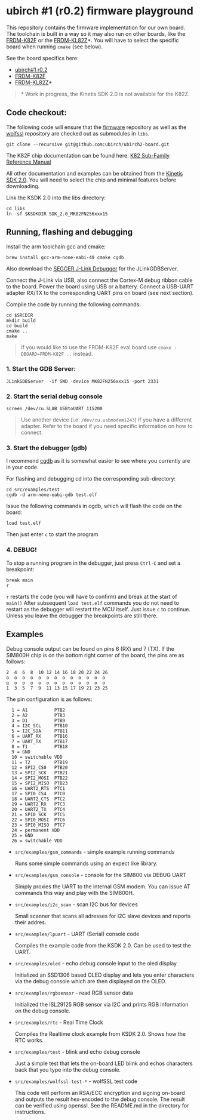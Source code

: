 # ubirch #1 (r0.2) firmware playground

This repository contains the firmware implementation for our own board. The toolchain
is built in a way so it may also run on other boards, like the [FRDM-K82F](http://www.nxp.com/products/software-and-tools/run-time-software/kinetis-software-and-tools/ides-for-kinetis-mcus/freescale-freedom-development-platform-for-kinetis-k82-k81-and-k80-mcus:FRDM-K82F)
or the [FRDM-KL82Z](http://www.nxp.com/products/software-and-tools/hardware-development-tools/freedom-development-boards/freedom-development-board-for-kinetis-ultra-low-power-kl82-mcus:FRDM-KL82Z?fsrch=1&sr=1&pageNum=1)*.
You will have to select the specific board when running ```cmake``` (see below).


See the board specifics here:

* [ubirch#1 r0.2](src/board/ubirch1r02)
* [FRDM-K82F](src/board/frdm_k82f)
* [FRDM-KL82Z](src/board/frdm_kl82z)\*

> \* Work in progress, the Kinetis SDK 2.0 is not available for the K82Z.

## Code checkout:

The following code will ensure that the [firmware](https://github.com/ubirch/firmware) repository as well as the [wolfssl](https://github.com/ubirch/wolfssl)
repository are checked out as submodules in ```libs```.

```
git clone --recursive git@github.com:ubirch/ubirch2-board.git
```

The K82F chip documentation can be found here:
[K82 Sub-Family Reference Manual](http://cache.nxp.com/files/32bit/doc/ref_manual/K82P121M150SF5RM.pdf)

All other documentation and examples can be obtained from the [Kinetis SDK 2.0](http://kex.freescale.com/en/).
You will need to select the chip and minimal features before downloading.

Link the KSDK 2.0 into the libs directory:

```
cd libs
ln -sf $KSDKDIR SDK_2.0_MK82FN256xxx15
```

## Running, flashing and debugging

Install the arm toolchain gcc and cmake:
```
brew install gcc-arm-none-eabi-49 cmake cgdb
```

Also download the [SEGGER J-Link Debugger](https://www.segger.com/jlink-software.html) for the JLinkGDBServer.

Connect the J-Link via USB, also connect the Cortex-M debug ribbon cable to the board.
Power the board using USB or a battery. Connect a USB-UART adapter RX/TX to the corresponding UART pins on board (see next section).

Compile the code by running the following commands:

```
cd $SRCDIR
mkdir build
cd build
cmake ..
make
```

> If you would like to use the FRDM-K82F eval board use ```cmake -DBOARD=FRDM-K82F ..``` instead.

### 1. Start the GDB Server:

```
JLinkGDBServer  -if SWD -device MK82FN256xxx15 -port 2331
```

### 2. Start the serial debug console

```
screen /dev/cu.SLAB_USBtoUART 115200
```

> Use another device (i.e. ```/dev/cu.usbmodem1243```) if you have a different adapter.
> Refer to the board if you need specific information on how to connect.

### 3. Start the debugger (gdb)

I recommend [cgdb](https://cgdb.github.io/) as it is somewhat easier to see where you currently are in your code.

For flashing and debugging cd into the corresponding sub-directory:
```
cd src/examples/test
cgdb -d arm-none-eabi-gdb test.elf
```

Issue the following commands in cgdb, which will flash the code on the board:

```
load test.elf
```

Then just enter ```c``` to start the program

### 4. DEBUG!

To stop a running program in the debugger, just press ```Ctrl-C``` and set a breakpoint:

```
break main
r
```

```r``` restarts the code (you will have to confirm) and break at the start of ```main()```
After subsequent ```load test.elf``` commands you do not need to restart as the debugger will
restart the MCU itself. Just issue ```c``` to continue. Unless you leave the debugger the breakpoints
are still there.



## Examples

Debug console output can be found on pins 6 (RX) and 7 (TX). If the SIM800H chip is on the bottom right
corner of the board, the pins are as follows:

```
2  4  6  8  10 12 14 16 18 20 22 24 26
o  o  o  o  o  o  o  o  o  o  o  o  o
⚀  o  o  o  o  o  o  o  o  o  o  o  o
1  3  5  7  9  11 13 15 17 19 21 23 25
```

The pin configuration is as follows:

```
  1 = A1          PTB2
  2 = A2          PTB3
  3 = D1          PTB9
  4 = I2C_SCL     PTB10
  5 = I2C_SDA     PTB11
  6 = UART_RX     PTB16
  7 = UART_TX     PTB17
  8 = T1          PTB18
  9 = GND
  10 = switchable VDD
  11 = T2         PTB19
  12 = SPI2_CS0   PTB20
  13 = SPI2_SCK   PTB21
  14 = SPI2_MOSI  PTB22
  15 = SPI2_MISO  PTB23
  16 = UART2_RTS  PTC1
  17 = SPI0_CS4   PTC0
  18 = UART2_CTS  PTC2
  19 = UART2_RX   PTC3
  20 = UART2_TX   PTC4
  21 = SPI0_SCK   PTC5
  22 = SPI0_MOSI  PTC6
  23 = SPI0_MISO  PTC7
  24 = permanent VDD
  25 = GND
  26 = switchable VDD
```

* ```src/examples/gsm_commands``` - simple example running commands

    Runs some simple commands using an expect like library.

* ```src/examples/gsm_console``` - console for the SIM800 via DEBUG UART

    Simply proxies the UART to the internal GSM modem. You can issue AT commands this way
    and play with the SIM800H.

* ```src/examples/i2c_scan``` - scan I2C bus for devices

  Small scanner that scans all adresses for I2C slave devices and reports their addres.

* ```src/examples/lpuart``` - UART (Serial) console code

  Compiles the example code from the KSDK 2.0. Can be used to test the UART.

* ```src/examples/oled``` - echo debug console input to the oled display

  Initialized an SSD1306 based OLED display and lets you enter characters via the
  debug console which are then displayed on the OLED.

* ```src/examples/rgbsensor``` - read RGB sensor data

  Initialized the ISL29125 RGB sensor via I2C and prints RGB information on the
  debug console.

* ```src/examples/rtc``` - Real Time Clock

  Compiles the Realtime clock example from KSDK 2.0. Shows how the RTC works.

* ```src/examples/test``` - blink and echo debug console

  Just a simple test that lets the on-board LED blink and echos characters back that you
  type into the debug console.

* ```src/examples/wolfssl-test-*``` - wolfSSL test code

  This code will perform an RSA/ECC encryption and signing on-board and outputs the
  result hex-encoded to the debug console. The result can be verified using openssl.
  See the README.md in the directory for instructions.


